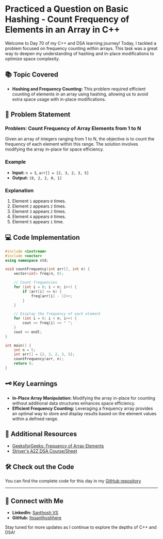 # Practiced a Question on Basic Hashing - Count Frequency of Elements in an Array in C++

Welcome to Day 70 of my C++ and DSA learning journey! Today, I tackled a problem focused on frequency counting within arrays. This task was a great way to deepen my understanding of hashing and in-place modifications to optimize space complexity.

## 📚 Topic Covered
- **Hashing and Frequency Counting:** This problem required efficient counting of elements in an array using hashing, allowing us to avoid extra space usage with in-place modifications.
  
## 📝 Problem Statement
### Problem: Count Frequency of Array Elements from 1 to N
Given an array of integers ranging from 1 to N, the objective is to count the frequency of each element within this range. The solution involves modifying the array in-place for space efficiency.

### Example
- **Input:** `n = 5`, `arr[] = [2, 3, 2, 3, 5]`
- **Output:** `[0, 2, 2, 0, 1]`
  
### Explanation
1. Element `1` appears `0` times.
2. Element `2` appears `2` times.
3. Element `3` appears `2` times.
4. Element `4` appears `0` times.
5. Element `5` appears `1` time.

## 💻 Code Implementation

```cpp
#include <iostream>
#include <vector>
using namespace std;

void countFrequency(int arr[], int n) {
    vector<int> freq(n, 0);

    // Count frequencies
    for (int i = 0; i < n; i++) {
        if (arr[i] <= n) {
            freq[arr[i] - 1]++;
        }
    }

    // Display the frequency of each element
    for (int i = 0; i < n; i++) {
        cout << freq[i] << " ";
    }
    cout << endl;
}

int main() {
    int n = 5;
    int arr[] = {2, 3, 2, 3, 5};
    countFrequency(arr, n);
    return 0;
}
```

## 🗝️ Key Learnings
- **In-Place Array Manipulation:** Modifying the array in-place for counting without additional data structures enhances space efficiency.
- **Efficient Frequency Counting:** Leveraging a frequency array provides an optimal way to store and display results based on the element values within a defined range.

## 🔗 Additional Resources
- [GeeksforGeeks: Frequency of Array Elements](https://www.geeksforgeeks.org/problems/frequency-of-array-elements-1587115620/0)
- [Striver's A2Z DSA Course/Sheet](https://takeuforward.org/strivers-a2z-dsa-course/strivers-a2z-dsa-course-sheet-2)

## 🛠️ Check out the Code
You can find the complete code for this day in my [GitHub repository](https://github.com/Itssanthoshhere/Data-Structures-and-Algorithms/blob/main/C%2B%2B%20with%20DSA-learning-journey/Day70%20-%20Basic%20Hashing%20-%20Count%20frequency%20of%20each%20element%20in%20the%20array/Counting_frequencies_of_array_elements.cpp)

---

## 🔗 Connect with Me
- **LinkedIn:** [Santhosh VS](https://www.linkedin.com/in/thesanthoshvs/)
- **GitHub:** [Itssanthoshhere](https://github.com/Itssanthoshhere)

Stay tuned for more updates as I continue to explore the depths of C++ and DSA!
